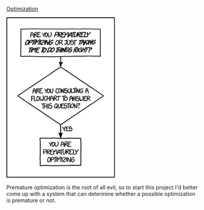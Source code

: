 [Optimization](https://xkcd.com/1691)

![Optimization](./random_comic.png)

Premature optimization is the root of all evil, so to start this project I'd better come up with a system that can determine whether a possible optimization is premature or not.

